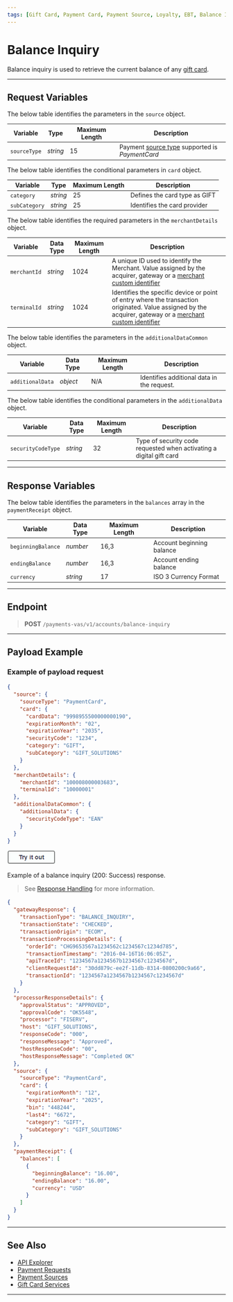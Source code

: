 ```yaml
---
tags: [Gift Card, Payment Card, Payment Source, Loyalty, EBT, Balance Inquiry]
---
```


# Balance Inquiry

Balance inquiry is used to retrieve the current balance of any [gift card](?path=docs/Resources/Guides/Payment-Sources/Gift-Card.md).

<!--- or Electronic Benefits Transfer _(EBT)_ card. --->

---

## Request Variables

<!--
type: tab
titles: source, merchantDetails, additionalDataCommon 
-->

The below table identifies the parameters in the `source` object.

|Variable | Type | Maximum Length | Description|
|---------|----------|----------------|---------|
| `sourceType` | _string_ | 15 | Payment [source type](?path=docs/Resources/Guides/Payment-Sources/Source-Type.md) supported is _PaymentCard_ |

The below table identifies the conditional parameters in `card` object.

|Variable | Type | Maximum Length | Description|
|---------|----------|----------------|---------|
| `category`| _string_ | 25 | Defines the card type as GIFT |
| `subCategory`| _string_ | 25 | Identifies the card provider |

<!--
type: tab
-->

The below table identifies the required parameters in the `merchantDetails` object.

| Variable | Data Type | Maximum Length | Description |
|---------|----------|----------------|---------|
| `merchantId` | _string_ | 1024 | A unique ID used to identify the Merchant. Value assigned by the acquirer, gateway or a [merchant custom identifier](?path=docs/Resources/Guides/BYOID.md) |
| `terminalId` | _string_ | 1024 | Identifies the specific device or point of entry where the transaction originated. Value assigned by the acquirer, gateway or a [merchant custom identifier](?path=docs/Resources/Guides/BYOID.md)|

<!--
type: tab
-->

The below table identifies the parameters in the `additionalDataCommon` object.

| Variable | Data Type | Maximum Length | Description |
|---------|----------|----------------|---------|
| `additionalData` | _object_ | N/A |  Identifies additional data in the request. |

The below table identifies the conditional parameters in the `additionalData` object.

| Variable | Data Type | Maximum Length | Description |
|---------|----------|----------------|---------|
| `securityCodeType` | _string_ | 32 |  Type of security code requested when activating a digital gift card |

<!-- type: tab-end -->

---

## Response Variables

<!--
type: tab
titles: balances
-->

The below table identifies the parameters in the `balances` array in the `paymentReceipt` object.

| Variable | Data Type | Maximum Length | Description |
|---------|----------|----------------|---------|
| `beginningBalance` | _number_ | 16,3 | Account beginning balance |
| `endingBalance` | _number_ | 16,3 | Account ending balance |
| `currency` | _string_ | 17 | ISO 3 Currency Format |

<!-- type: tab-end -->

---

## Endpoint

<!-- theme: success -->
> **POST** `/payments-vas/v1/accounts/balance-inquiry`

---

## Payload Example

<!--
type: tab
titles: Request, Response
-->

### Example of payload request

```json
{
  "source": {
    "sourceType": "PaymentCard",
    "card": {
      "cardData": "9998955500000000190",
      "expirationMonth": "02",
      "expirationYear": "2035",
      "securityCode": "1234",
      "category": "GIFT",
      "subCategory": "GIFT_SOLUTIONS"
    }
  },
  "merchantDetails": {
    "merchantId": "100008000003683",
    "terminalId": "10000001"
  },
  "additionalDataCommon": {
    "additionalData": {
      "securityCodeType": "EAN"
    }
  }
}
```

[![Try it out](../../../../assets/images/button.png)](../api/?type=post&payments-vas/v1/accounts/balance-inquiry)

<!--
type: tab
-->

Example of a balance inquiry (200: Success) response.

<!-- theme: info -->
> See [Response Handling](?path=docs/Resources/Guides/Response-Codes/Response-Handling.md) for more information.

```json
{
  "gatewayResponse": {
    "transactionType": "BALANCE_INQUIRY",
    "transactionState": "CHECKED",
    "transactionOrigin": "ECOM",
    "transactionProcessingDetails": {
      "orderId": "CHG9653567a1234562c1234567c1234d785",
      "transactionTimestamp": "2016-04-16T16:06:05Z",
      "apiTraceId": "1234567a1234567b1234567c1234567d",
      "clientRequestId": "30dd879c-ee2f-11db-8314-0800200c9a66",
      "transactionId": "1234567a1234567b1234567c1234567d"
    }
  },
  "processorResponseDetails": {
    "approvalStatus": "APPROVED",
    "approvalCode": "OK5548",
    "processor": "FISERV",
    "host": "GIFT_SOLUTIONS",
    "responseCode": "000",
    "responseMessage": "Approved",
    "hostResponseCode": "00",
    "hostResponseMessage": "Completed OK"
  },
  "source": {
    "sourceType": "PaymentCard",
    "card": {
      "expirationMonth": "12",
      "expirationYear": "2025",
      "bin": "448244",
      "last4": "6672",
      "category": "GIFT",
      "subCategory": "GIFT_SOLUTIONS"
    }
  },
  "paymentReceipt": {
    "balances": [
      {
        "beginningBalance": "16.00",
        "endingBalance": "16.00",
        "currency": "USD"
      }
    ]
  }
}
```

<!-- type: tab-end -->

---

## See Also

- [API Explorer](../api/?type=post&path=/payments/v1/refunds)
- [Payment Requests](?path=docs/Resources/API-Documents/Payments/Payments.md)
- [Payment Sources](?path=docs/Resources/Guides/Payment-Sources/Source-Type.md)
- [Gift Card Services](?path=docs/Resources/Guides/Payment-Sources/Gift-Card.md)

---
